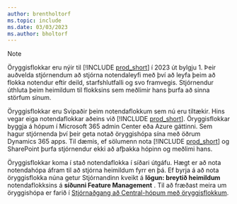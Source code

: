 ```yaml
---
author: brentholtorf
ms.topic: include
ms.date: 03/03/2023
ms.author: bholtorf
---
```


> [!NOTE]
> Öryggisflokkar eru nýir til  [!INCLUDE [prod_short](prod_short.md)]  í 2023 út bylgju 1. Þeir auðvelda stjórnendum að stjórna notendaleyfi með því að leyfa þeim að flokka notendur eftir deild, starfshlutfalli og svo framvegis. Stjórnendur úthluta þeim heimildum til flokksins sem meðlimir hans þurfa að sinna störfum sínum.
>
> Öryggisflokkar eru Svipaðir þeim notendaflokkum sem nú eru tiltækir. Hins vegar eiga notendaflokkar aðeins við [!INCLUDE [prod_short](prod_short.md)]. Öryggisflokkar byggja á hópum í  Microsoft 365  admin Center eða Azure gáttinni. Sem hagur stjórnenda því þeir geta notað öryggishópa sína með öðrum Dynamics 365 apps. Til dæmis, ef sölumenn nota  [!INCLUDE [prod_short](prod_short.md)]  og  SharePoint þurfa stjórnendur ekki að afþakka hópinn og meðlimi hans.
>
> Öryggisflokkar koma í stað notendaflokka í síðari útgáfu. Hægt er að nota notendahópa áfram til að stjórna heimildum fyrr en þá. Ef byrja á að nota öryggisflokka núna getur Stjórnandinn kveikt á  **lögun: breytið heimildum**  notendaflokksins á  **síðunni Feature Management** . Til að fræðast meira um öryggishópa er farið í  [Stjórnaðgang að Central-hópum með öryggisflokkum](../ui-security-groups.md).